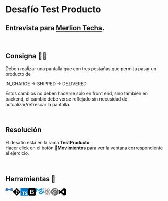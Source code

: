 # Desafío Test Producto

## Entrevista para [Merlion Techs](https://www.merliontechs.com).

<br>

## Consigna 👨‍💻

Deben realizar una pantalla que con tres pestañas que permita pasar un producto de

IN_CHARGE -> SHIPPED -> DELIVERED

Estos cambios no deben hacerse solo en front end, sino también en backend, el cambio
debe verse reflejado sin necesidad de actualizar/refrescar la pantalla.

<br>

## Resolución

El desafío está en la rama **TestProducto**.
<br>
Hacer click en el botón 🔄**Movimientos** para ver la ventana correspondiente al ejercicio.

<br>

## Herramientas 🧰

<img align="left" alt="Jhipster" width="24px" src="./assetss/jhipster.svg">
<img align="left" alt="Git" width="24px" src="./assetss/git.svg">
<img align="left" alt="typescirpt" width="24px" src="./assetss/typescript.svg">
<img align="left" alt="Bootstrap" width="24px" src="./assetss/bootstrap.svg">
<img align="left" alt="MUI" width="24px" src="./assetss/materialUI.svg">
<img align="left" alt="React" width="24px" src="./assetss/react.svg">
<img align="left" alt="SASS" width="24px" src="./assetss/sass.svg">
<img align="left" alt="Visual Studio Code" width="24px" src="./assetss/visualstudiocode.svg">
